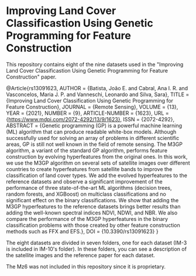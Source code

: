# Improving Land Cover Classificastion Using Genetic Programming for Feature Construction

This repository contains eight of the nine datasets used in the "Improving Land Cover Classificastion Using Genetic Programming for Feature Construction" paper.


@Article{rs13091623,
AUTHOR = {Batista, João E. and Cabral, Ana I. R. and Vasconcelos, Maria J. P. and Vanneschi, Leonardo and Silva, Sara},
TITLE = {Improving Land Cover Classification Using Genetic Programming for Feature Construction},
JOURNAL = {Remote Sensing},
VOLUME = {13},
YEAR = {2021},
NUMBER = {9},
ARTICLE-NUMBER = {1623},
URL = {https://www.mdpi.com/2072-4292/13/9/1623},
ISSN = {2072-4292},
ABSTRACT = {Genetic programming (GP) is a powerful machine learning (ML) algorithm that can produce readable white-box models. Although successfully used for solving an array of problems in different scientific areas, GP is still not well known in the field of remote sensing. The M3GP algorithm, a variant of the standard GP algorithm, performs feature construction by evolving hyperfeatures from the original ones. In this work, we use the M3GP algorithm on several sets of satellite images over different countries to create hyperfeatures from satellite bands to improve the classification of land cover types. We add the evolved hyperfeatures to the reference datasets and observe a significant improvement of the performance of three state-of-the-art ML algorithms (decision trees, random forests, and XGBoost) on multiclass classifications and no significant effect on the binary classifications. We show that adding the M3GP hyperfeatures to the reference datasets brings better results than adding the well-known spectral indices NDVI, NDWI, and NBR. We also compare the performance of the M3GP hyperfeatures in the binary classification problems with those created by other feature construction methods such as FFX and EFS.},
DOI = {10.3390/rs13091623}
}


The eight datasets are divided in seven folders, one for each dataset (IM-3 is included in IM-10's folder).
In these folders, you can see a description of the satellite images and the reference paper for each dataset.

The Mz6 was not included in this repository since it is proprietary.
